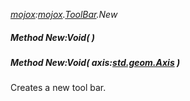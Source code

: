 _[mojox](../../modules/mojox/mojox-module.md):[mojox](../../modules/mojox/mojox-module.md).[ToolBar](../../modules/mojox/mojox-toolbar.md).New_
##### Method New:Void(  )
##### Method New:Void( axis:[std.geom.Axis](../../modules/std/std-geom-axis.md) )
Creates a new tool bar.
